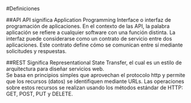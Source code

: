 #Definiciones

##API
API significa Application Programming Interface o interfaz de programación de aplicaciones. En el contexto de las API, la palabra aplicación se refiere a cualquier software con una función distinta. La interfaz puede considerarse como un contrato de servicio entre dos aplicaciones. Este contrato define cómo se comunican entre sí mediante solicitudes y respuestas.

##REST
Significa Representational State Transfer, el cual es un estilo de arquitectura para diseñar servicios web.  
Se basa en principios simples que aprovechan el protocolo http y permite que los recursos (datos) se identifiquen mediante URLs. Las operaciones sobre estos recursos se realizan usando los métodos estándar de HTTP: GET, POST, PUT y DELETE.